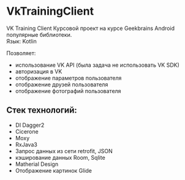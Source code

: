 # VkTrainingClient
VK Training Client
Курсовой проект на курсе Geekbrains Android популярные библиотеки.   
Язык: Kotlin

Позволяет:  
- использование VK API (была задача не использовать VK SDK)
- авторизация в VK
- отображение параметров пользователя
- отображение друзей пользователя
- отображение фотографий пользователя

## Стек технологий:  
- DI Dagger2
- Cicerone
- Moxy
- RxJava3
- Запрос данных из сети retrofit, JSON
- кэширование данных Room, Sqlite
- Matherial Design
- Отображение картинок Glide
